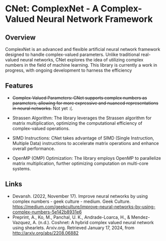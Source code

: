 # CNet: ComplexNet - A Complex-Valued Neural Network Framework
## Overview
ComplexNet is an advanced and flexible artificial neural network framework designed to handle complex-valued parameters. Unlike traditional real-valued neural networks, CNet explores the idea of utilizing complex numbers in the field of machine learning. This library is currently a work in progress, with ongoing development to harness the efficiency

## Features
* ~~Complex-Valued Parameters: CNet supports complex numbers as parameters, allowing for more expressive and nuanced representations in neural networks.~~ Not yet :(.

* Strassen Algorithm: The library leverages the Strassen algorithm for matrix multiplication, optimizing the computational efficiency of complex-valued operations.

* SIMD Instructions: CNet takes advantage of SIMD (Single Instruction, Multiple Data) instructions to accelerate matrix operations and enhance overall performance.

* OpenMP (OMP) Optimization: The library employs OpenMP to parallelize matrix multiplication, further optimizing computation on multi-core systems.

## Links
* Devansh. (2022, November 17). Improve neural networks by using complex numbers - geek culture - medium. Geek Culture. https://medium.com/geekculture/improve-neural-networks-by-using-complex-numbers-5e142b8931e6
* Preprint, A., Ko, M., Panchal, U. K., Andrade-Loarca, H., & Mendez-Vazquez, A. (n.d.). Coshnet: A hybrid complex valued neural network using shearlets. Arxiv.org. Retrieved January 17, 2024, from http://arxiv.org/abs/2208.06882
